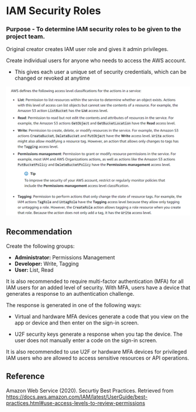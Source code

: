 # IAM Security Roles

### Purpose - To determine IAM security roles to be given to the project team.


Original creator creates IAM user role and gives it admin privileges.

Create individual users for anyone who needs to access the AWS account. 
- This gives each user a unique set of security credentials, which can be changed or revoked at anytime

![Server Connected](../analysis/images/IAM_SecurityRoles.png "Server Connected")

## Recommendation
Create the following groups:
- **Administrator:** Permissions Management
- **Developer:** Write, Tagging
- **User:** List, Read

It is also recommended to require multi-factor authentication (MFA) for all IAM users for an added level of security. With MFA, users have a device that generates a response to an authentication challenge. 

The response is generated in one of the following ways:
- Virtual and hardware MFA devices generate a code that you view on the app or device and then enter on the sign-in screen.

- U2F security keys generate a response when you tap the device. The user does not manually enter a code on the sign-in screen.

It is also recommended to use U2F or hardware MFA devices for privileged IAM users who are allowed to access sensitive resources or API operations.

## Reference
Amazon Web Service (2020). Securtiy Best Practices. Retrieved from https://docs.aws.amazon.com/IAM/latest/UserGuide/best-practices.html#use-access-levels-to-review-permissions
